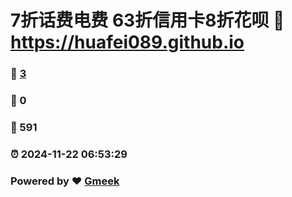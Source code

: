 # 7折话费电费 63折信用卡8折花呗 :link: https://huafei089.github.io 
### :page_facing_up: [3](https://huafei089.github.io/tag.html) 
### :speech_balloon: 0 
### :hibiscus: 591 
### :alarm_clock: 2024-11-22 06:53:29 
### Powered by :heart: [Gmeek](https://github.com/Meekdai/Gmeek)
